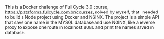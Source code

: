 This is a Docker challenge of Full Cycle 3.0 course, https://plataforma.fullcycle.com.br/courses, solved by myself, that I needed to build a Node project using Docker and NGINX. The project is a simple API that save one name in the MYSQL database and use NGINX, like a reverse proxy to expose one route in localhost:8080 and print the names saved in database. 

